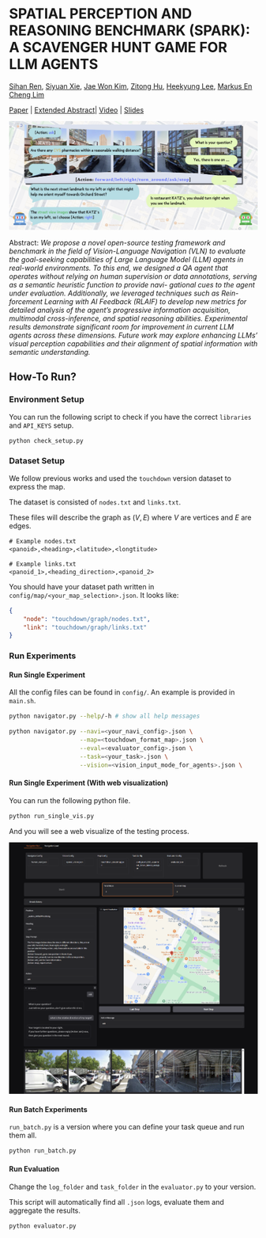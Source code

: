 # SPATIAL PERCEPTION AND REASONING BENCHMARK (SPARK): A SCAVENGER HUNT GAME FOR LLM AGENTS

[Sihan Ren](https://github.com/Tabiiiqwq), [Siyuan Xie](https://simonxie2004.github.io/about/), [Jae Won Kim](https://github.com/richard21a), [Zitong Hu](https://github.com/pyotrhu), [Heekyung Lee](https://github.com/Kyunnilee), [Markus En Cheng Lim](https://github.com/mcxpm)

[Paper](paper/194_Scavenger_Hunt_Submission.pdf) | [Extended Abstract](paper/Extended_Abstract.pdf)| [Video](https://drive.google.com/drive/folders/1I0CfSKPIilZk__pB_aDKOydfYclBj1Wo) | [Slides](https://drive.google.com/drive/folders/1I0CfSKPIilZk__pB_aDKOydfYclBj1Wo)

![teaser](images/README/teaser.png)

Abstract: *We propose a novel open-source testing framework and benchmark in the field of Vision-Language Navigation (VLN) to evaluate the goal-seeking capabilities of Large Language Model (LLM) agents in real-world environments. To this end, we designed a QA agent that operates without relying on human supervision or data annotations, serving as a semantic heuristic function to provide navi-
gational cues to the agent under evaluation. Additionally, we leveraged techniques such as Rein-forcement Learning with AI Feedback (RLAIF) to develop new metrics for detailed analysis of the agent’s progressive information acquisition, multimodal cross-inference, and spatial reasoning abilities. Experimental results demonstrate significant room for improvement in current LLM agents across these dimensions. Future work may explore enhancing LLMs’ visual perception capabilities and their alignment of spatial information with semantic understanding.*

## How-To Run?

### Environment Setup

You can run the following script to check if you have the correct `libraries` and `API_KEYS` setup.

```bash
python check_setup.py
```

### Dataset Setup

We follow previous works and used the `touchdown` version dataset to express the map.

The dataset is consisted of `nodes.txt` and `links.txt`. 

These files will describe the graph as $(V, E)$ where $V$ are vertices and $E$ are edges.

```
# Example nodes.txt
<panoid>,<heading>,<latitude>,<longtitude>
```

```
# Example links.txt
<panoid_1>,<heading_direction>,<panoid_2>
```

You should have your dataset path written in `config/map/<your_map_selection>.json`. It looks like:

```json
{
    "node": "touchdown/graph/nodes.txt",
    "link": "touchdown/graph/links.txt"
}
```

### Run Experiments

#### Run Single Experiment

All the config files can be found in `config/`. An example is provided in `main.sh`.

```bash
python navigator.py --help/-h # show all help messages
```

```bash
python navigator.py --navi=<your_navi_config>.json \
                    --map=<touchdown_format_map>.json \
                    --eval=<evaluator_config>.json \
                    --task=<your_task>.json \
                    --vision=<vision_input_mode_for_agents>.json \
```

#### Run Single Experiment (With web visualization)

You can run the following python file.

```bash
python run_single_vis.py
```

And you will see a web visualize of the testing process.

![run_single_vis](images/README/run_single_vis.png)

#### Run Batch Experiments

`run_batch.py` is a version where you can define your task queue and run them all.

```bash
python run_batch.py
```

#### Run Evaluation

Change the `log_folder` and `task_folder` in the `evaluator.py` to your version. 

This script will automatically find all `.json` logs, evaluate them and aggregate the results.

```bash
python evaluator.py
```
